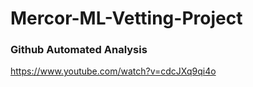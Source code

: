 # Mercor-ML-Vetting-Project
### Github Automated Analysis
https://www.youtube.com/watch?v=cdcJXq9qi4o
